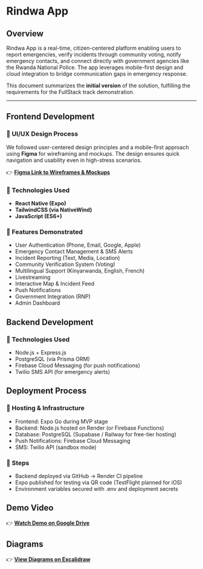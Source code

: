 # Rindwa App

## Overview

Rindwa App is a real-time, citizen-centered platform enabling users to report emergencies, verify incidents through community voting, notify emergency contacts, and connect directly with government agencies like the Rwanda National Police. The app leverages mobile-first design and cloud integration to bridge communication gaps in emergency response.

This document summarizes the **initial version** of the solution, fulfilling the requirements for the FullStack track demonstration.

---

## Frontend Development

### 🔹 UI/UX Design Process

We followed user-centered design principles and a mobile-first approach using **Figma** for wireframing and mockups. The design ensures quick navigation and usability even in high-stress scenarios.

👉 **[Figma Link to Wireframes & Mockups](https://www.figma.com/design/WHGQbwKFd3CVbiRJoLP8JJ/Rindwa-App?node-id=1-3&t=k2Ioh9f5Ubwcpd7b-1)**

### 🔹 Technologies Used

- **React Native (Expo)**
- **TailwindCSS (via NativeWind)**
- **JavaScript (ES6+)**

### 🔹 Features Demonstrated

-   User Authentication (Phone, Email, Google, Apple)
-   Emergency Contact Management & SMS Alerts
-   Incident Reporting (Text, Media, Location)
-   Community Verification System (Voting)
-   Multilingual Support (Kinyarwanda, English, French)
-   Livestreaming
-   Interactive Map & Incident Feed
-   Push Notifications
-   Government Integration (RNP)
-   Admin Dashboard

## Backend Development

### 🔹 Technologies Used

-   Node.js + Express.js
-   PostgreSQL (via Prisma ORM)
-   Firebase Cloud Messaging (for push notifications)
-   Twilio SMS API (for emergency alerts)

## Deployment Process

### 🔹 Hosting & Infrastructure
-   Frontend: Expo Go during MVP stage
-   Backend: Node.js hosted on Render (or Firebase Functions)
-   Database: PostgreSQL (Supabase / Railway for free-tier hosting)
-   Push Notifications: Firebase Cloud Messaging
-   SMS: Twilio API (sandbox mode)

### 🔹 Steps
-   Backend deployed via GitHub -> Render CI pipeline
-   Expo published for testing via QR code (TestFlight planned for iOS)
-   Environment variables secured with .env and deployment secrets

## Demo Video
👉 **[Watch Demo on Google Drive](https://www.figma.com/design/WHGQbwKFd3CVbiRJoLP8JJ/Rindwa-App?node-id=1-3&t=k2Ioh9f5Ubwcpd7b-1)**

## Diagrams
👉 **[View Diagrams on Excalidraw](https://excalidraw.com/#json=bgddnHcDfiAtysJdIrHf3,OALuQXYGSPj_b9OqScSQIA)**

